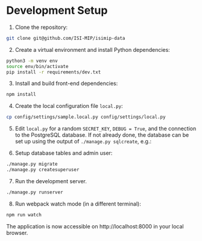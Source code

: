Development Setup
=================

1. Clone the repository:

```bash
git clone git@github.com/ISI-MIP/isimip-data
```

2. Create a virtual environment and install Python dependencies:

```bash
python3 -m venv env
source env/bin/activate
pip install -r requirements/dev.txt
```

3. Install and build front-end dependencies:

```bash
npm install
```

4. Create the local configuration file `local.py`:

```bash
cp config/settings/sample.local.py config/settings/local.py
```

5. Edit `local.py` for a random `SECRET_KEY`, `DEBUG = True`, and the connection to the PostgreSQL database. If not already done, the database can be set up using the output of `./manage.py sqlcreate`, e.g.:

6. Setup database tables and admin user:

```bash
./manage.py migrate
./manage.py createsuperuser
```

7. Run the development server.

```bash
./manage.py runserver
```

8. Run webpack watch mode (in a different terminal):

```bash
npm run watch
```

The application is now accessible on http://localhost:8000 in your local browser.
